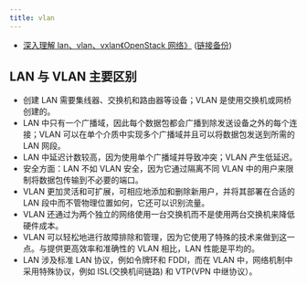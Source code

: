 ```yaml
---
title: vlan
---
```



- [深入理解 lan、vlan、vxlan《OpenStack 网络》](https://developer.aliyun.com/article/945531) ([链接备份](https://web.archive.org/web/20250708000404/https://developer.aliyun.com/article/945531))

## LAN 与 VLAN 主要区别

- 创建 LAN 需要集线器、交换机和路由器等设备；VLAN 是使用交换机或网桥创建的。
- LAN 中只有一个广播域，因此每个数据包都会广播到除发送设备之外的每个连接；VLAN 可以在单个介质中实现多个广播域并且可以将数据包发送到所需的 LAN 网段。
- LAN 中延迟计数较高，因为使用单个广播域并导致冲突；VLAN 产生低延迟。
- 安全方面：LAN 不如 VLAN 安全，因为它通过隔离不同 VLAN 中的用户来限制将数据包传输到不必要的端口。
- VLAN 更加灵活和可扩展，可相应地添加和删除新用户，并将其部署在合适的 LAN 段中而不管物理位置如何，它还可以识别流量。
- VLAN 还通过为两个独立的网络使用一台交换机而不是使用两台交换机来降低硬件成本。
- VLAN 可以轻松地进行故障排除和管理，因为它使用了特殊的技术来做到这一点。与提供更高效率和准确性的 VLAN 相比，LAN 性能是平均的。
- LAN 涉及标准 LAN 协议，例如令牌环和 FDDI，而在 VLAN 中，网络机制中采用特殊协议，例如 ISL(交换机间链路) 和 VTP(VPN 中继协议）。
